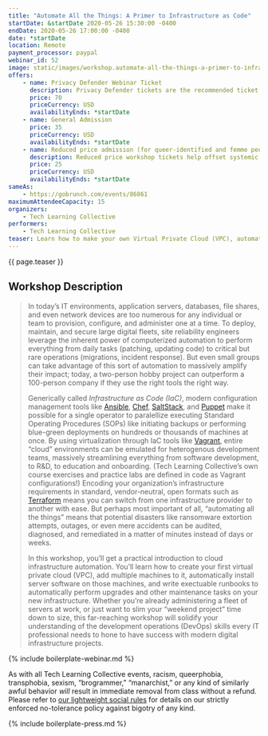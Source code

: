 ```yaml
---
title: "Automate All the Things: A Primer to Infrastructure as Code"
startDate: &startDate 2020-05-26 15:30:00 -0400
endDate: 2020-05-26 17:00:00 -0400
date: *startDate
location: Remote
payment_processor: paypal
webinar_id: 52
image: static/images/workshop.automate-all-the-things-a-primer-to-infrastructure-as-code.rectangle.png
offers:
    - name: Privacy Defender Webinar Ticket
      description: Privacy Defender tickets are the recommended ticket type for those who can afford to help fund the digital security and online privacy advocacy communities with their financial resources, are attending the workshop with the support of their employers or other backers, or have other resources available to them. Purchasing tickets at this level makes it possible for us to offer reduced price tickets to those in need.
      price: 70
      priceCurrency: USD
      availabilityEnds: *startDate
    - name: General Admission
      price: 35
      priceCurrency: USD
      availabilityEnds: *startDate
    - name: Reduced price admission (for queer-identified and femme people)
      description: Reduced price workshop tickets help offset systemic biases prevalent in society and in the technology sector especially.
      price: 25
      priceCurrency: USD
      availabilityEnds: *startDate
sameAs:
    - https://gobrunch.com/events/86861
maximumAttendeeCapacity: 15
organizers:
    - Tech Learning Collective
performers:
    - Tech Learning Collective
teaser: Learn how to make your own Virtual Private Cloud (VPC), automatically install software on the servers in your cloud, and write executable runbooks to automatically perform upgrades and other maintenance with the press of a button. With today&rsquo;s modern automation toolkits, a two-person hobby project can outperform a 100-person company, as long as they use the right tools the right way. In this workshop, you&rsquo;ll get a practical introduction to cloud infrastructure automation with tools like Ansible, Vagrant, and Terraform, and a chance to solidify your understanding of fundamental DevOps skills that every IT professional needs.
---
```


{{ page.teaser }}

## Workshop Description

> In today&rsquo;s IT environments, application servers, databases, file shares, and even network devices are too numerous for any individual or team to provision, configure, and administer one at a time. To deploy, maintain, and secure large digital fleets, site reliability engineers leverage the inherent power of computerized automation to perform everything from daily tasks (patching, updating code) to critical but rare operations (migrations, incident response). But even small groups can take advantage of this sort of automation to massively amplify their impact; today, a two-person hobby project can outperform a 100-person company if they use the right tools the right way.
>
> Generically called *Infrastructure as Code (IaC)*, modern configuration management tools like [Ansible](https://www.ansible.com/), [Chef](https://chef.io/), [SaltStack](https://saltstack.com/), and [Puppet](https://puppet.com/) make it possible for a single operator to paralellize executing Standard Operating Procedures (SOPs) like initiating backups or performing blue-green deployments on hundreds or thousands of machines at once. By using virtualization through IaC tools like [Vagrant](https://vagrantup.com/), entire &ldquo;cloud&rdquo; environments can be emulated for heterogenous development teams, massively streamlining everything from software development, to R&amp;D, to education and onboarding. (Tech Learning Collective&rsquo;s own course exercises and practice labs are defined in code as Vagrant configurations!) Encoding your organization&rsquo;s infrastructure requirements in standard, vendor-neutral, open formats such as [Terraform](https://terraform.io/) means you can switch from one infrastructure provider to another with ease. But perhaps most important of all, &ldquo;automating all the things&rdquo; means that potential disasters like ransomware extortion attempts, outages, or even mere accidents can be audited, diagnosed, and remediated in a matter of minutes instead of days or weeks.
>
> In this workshop, you&rsquo;ll get a practical introduction to cloud infrastructure automation. You&rsquo;ll learn how to create your first virtual private cloud (VPC), add multiple machines to it, automatically install server software on those machines, and write exectuable runbooks to automatically perform upgrades and other maintenance tasks on your new infrastructure. Whether you&rsquo;re already administering a fleet of servers at work, or just want to slim your &ldquo;weekend project&rdquo; time down to size, this far-reaching workshop will solidify your understanding of the development operations (DevOps) skills every IT professional needs to hone to have success with modern digital infrastructure projects.

{% include boilerplate-webinar.md %}

As with all Tech Learning Collective events, racism, queerphobia, transphobia, sexism, &ldquo;brogrammer,&rdquo; &ldquo;manarchist,&rdquo; or any kind of similarly awful behavior *will* result in immediate removal from class without a refund. Please refer to [our lightweight social rules](https://github.com/AnarchoTechNYC/meta/wiki/Social-rules) for details on our strictly enforced no-tolerance policy against bigotry of any kind.

{% include boilerplate-press.md %}
